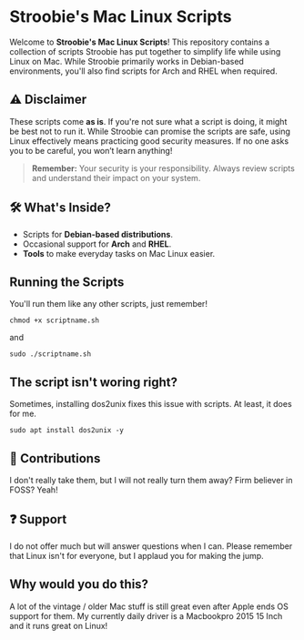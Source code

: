 # Stroobie's Mac Linux Scripts

Welcome to **Stroobie's Mac Linux Scripts**! This repository contains a collection of scripts Stroobie has put together to simplify life while using Linux on Mac. While Stroobie primarily works in Debian-based environments, you'll also find scripts for Arch and RHEL when required.

## ⚠️ **Disclaimer**
These scripts come **as is**. If you're not sure what a script is doing, it might be best not to run it. While Stroobie can promise the scripts are safe, using Linux effectively means practicing good security measures. If no one asks you to be careful, you won’t learn anything!

> **Remember:** Your security is your responsibility. Always review scripts and understand their impact on your system.

## 🛠️ **What's Inside?**
- Scripts for **Debian-based distributions**.
- Occasional support for **Arch** and **RHEL**.
- **Tools** to make everyday tasks on Mac Linux easier.

## **Running the Scripts**
You'll run them like any other scripts, just remember!
```
chmod +x scriptname.sh 
```
and 
```
sudo ./scriptname.sh
```
## **The script isn't woring right?**
Sometimes, installing dos2unix fixes this issue with scripts. At least, it does for me. 
```
sudo apt install dos2unix -y
```
## **🔄 Contributions**
I don't really take them, but I will not really turn them away? Firm believer in FOSS? Yeah!

## **❓ Support**
I do not offer much but will answer questions when I can. Please remember that Linux isn't for everyone, but I applaud you for making the jump. 

## **Why would you do this?**
A lot of the vintage / older Mac stuff is still great even after Apple ends OS support for them. My currently daily driver is a Macbookpro 2015 15 Inch and it runs great on Linux!
